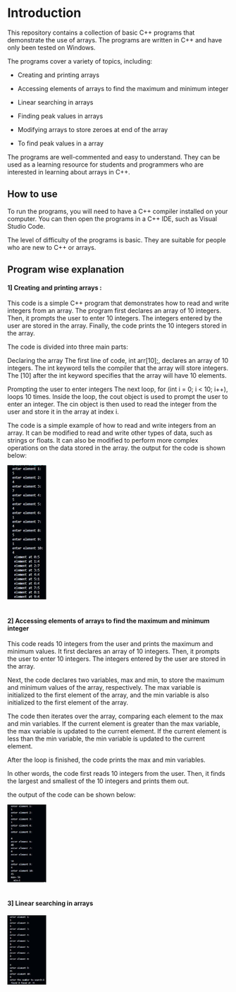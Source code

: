 # Introduction

This repository contains a collection of basic C++ programs that demonstrate the use of arrays. The programs are written in C++ and have only been tested on Windows.

The programs cover a variety of topics, including:

* Creating and printing arrays 

* Accessing elements of arrays to find the maximum and minimum integer

* Linear searching in arrays

* Finding peak values in arrays

* Modifying arrays to store zeroes at end of the array

* To find peak values in a array

The programs are well-commented and easy to understand. They can be used as a learning resource for students and programmers who are interested in learning about arrays in C++.

## How to use

To run the programs, you will need to have a C++ compiler installed on your computer. You can then open the programs in a C++ IDE, such as Visual Studio Code.

The level of difficulty of the programs is basic. They are suitable for people who are new to C++ or arrays.

## Program wise explanation



#### 1] Creating and printing arrays :

This code is a simple C++ program that demonstrates how to read and write integers from an array. The program first declares an array of 10 integers. Then, it prompts the user to enter 10 integers. The integers entered by the user are stored in the array. Finally, the code prints the 10 integers stored in the array.

The code is divided into three main parts:

Declaring the array
The first line of code, int arr[10];, declares an array of 10 integers. The int keyword tells the compiler that the array will store integers. The [10] after the int keyword specifies that the array will have 10 elements.

Prompting the user to enter integers
The next loop, for (int i = 0; i < 10; i++), loops 10 times. Inside the loop, the cout object is used to prompt the user to enter an integer. The cin object is then used to read the integer from the user and store it in the array at index i.

The code is a simple example of how to read and write integers from an array. It can be modified to read and write other types of data, such as strings or floats. It can also be modified to perform more complex operations on the data stored in the array.
the output for the code is shown below:

<div align="left">
  <img src="exp_ar_01.jpg" width="17.5%" height="17.5%"/>
</div><br/>

#### 2] Accessing elements of arrays to find the maximum and minimum integer

This code reads 10 integers from the user and prints the maximum and minimum values. It first declares an array of 10 integers. Then, it prompts the user to enter 10 integers. The integers entered by the user are stored in the array.

Next, the code declares two variables, max and min, to store the maximum and minimum values of the array, respectively. The max variable is initialized to the first element of the array, and the min variable is also initialized to the first element of the array.

The code then iterates over the array, comparing each element to the max and min variables. If the current element is greater than the max variable, the max variable is updated to the current element. If the current element is less than the min variable, the min variable is updated to the current element.

After the loop is finished, the code prints the max and min variables.

In other words, the code first reads 10 integers from the user. Then, it finds the largest and smallest of the 10 integers and prints them out.

the output of the code can be shown below:

<div align="left">
  <img src="exp_ar_03.jpg" width="17.5%" height="17.5%"/>
</div><br/>

#### 3]  Linear searching in arrays
<div align="left">
  <img src="expar02.jpg" width="17.5%" height="17.6%"/>
</div><br/>


